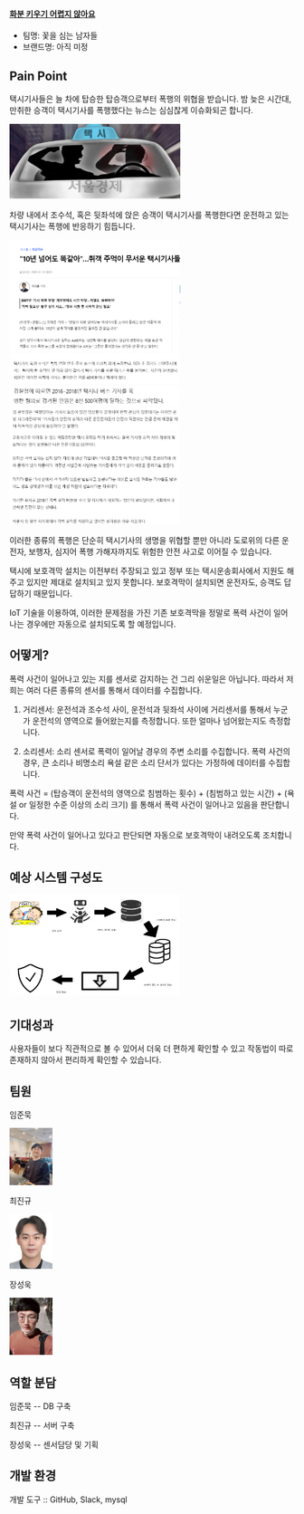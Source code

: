 #### **<u>화분 키우기 어렵지 않아요</u>**



- 팀명: 꽃을 심는 남자들
- 브랜드명: 아직 미정 



## Pain Point

택시기사들은 늘 차에 탑승한 탑승객으로부터 폭행의 위협을 받습니다.
밤 늦은 시간대, 만취한 승객이 택시기사를 폭행했다는 뉴스는 심심찮게 이슈화되곤 합니다.

<img src="https://github.com/baekkom180/CapstoneDesign-Project/blob/master/images/캡처6.PNG" width="60%" height="50%">

차량 내에서 조수석, 혹은 뒷좌석에 앉은 승객이 택시기사를 폭행한다면
운전하고 있는 택시기사는 폭행에 반응하기 힘듭니다.

<img src="https://github.com/baekkom180/CapstoneDesign-Project/blob/master/images/캡처1.PNG" width="60%" height="50%">
<img src="https://github.com/baekkom180/CapstoneDesign-Project/blob/master/images/캡처2.PNG" width="60%" height="50%">
<img src="https://github.com/baekkom180/CapstoneDesign-Project/blob/master/images/캡처3.PNG" width="60%" height="50%">
<img src="https://github.com/baekkom180/CapstoneDesign-Project/blob/master/images/캡처4.PNG" width="60%" height="50%">
<img src="https://github.com/baekkom180/CapstoneDesign-Project/blob/master/images/캡처5.PNG" width="60%" height="50%">

이러한 종류의 폭행은 단순히 택시기사의 생명을 위협할 뿐만 아니라
도로위의 다른 운전자, 보행자, 심지어 폭행 가해자까지도 위험한 안전 사고로 이어질 수 있습니다.

택시에 보호격막 설치는 이전부터 주장되고 있고
정부 또는 택시운송회사에서 지원도 해주고 있지만 
제대로 설치되고 있지 못합니다.
보호격막이 설치되면 운전자도, 승객도 답답하기 때문입니다.

IoT 기술을 이용하여, 이러한 문제점을 가진 기존 보호격막을
정말로 폭력 사건이 일어나는 경우에만 자동으로 
설치되도록 할 예정입니다.



## 어떻게?

폭력 사건이 일어나고 있는 지를 센서로 감지하는 건 그리 쉬운일은 아닙니다.
따라서 저희는 여러 다른 종류의 센서를 통해서 데이터를 수집합니다.

1. 거리센서: 운전석과 조수석 사이, 운전석과 뒷좌석 사이에 거리센서를 통해서 누군가
   운전석의 영역으로 들어왔는지를 측정합니다. 또한 얼마나 넘어왔는지도 측정합니다.
   
2. 소리센서: 소리 센서로 폭력이 일어날 경우의 주변 소리를 수집합니다. 
   폭력 사건의 경우, 큰 소리나 비명소리 욕설 같은 소리 단서가 있다는 가정하에 데이터를 수집합니다.

폭력 사건 = (탑승객이 운전석의 영역으로 침범하는 횟수) + (침범하고 있는 시간) + (욕설 or 일정한 수준 이상의 소리 크기)
를 통해서 폭력 사건이 일어나고 있음을 판단합니다.

만약 폭력 사건이 일어나고 있다고 판단되면 자동으로 보호격막이 내려오도록 조치합니다.



## 예상 시스템 구성도

<img src="https://github.com/baekkom180/CapstoneDesign-Project/blob/master/images/프로젝트 흐름도.PNG" width="60%" height="50%">

###### 




## 기대성과
사용자들이 보다 직관적으로 볼 수 있어서 더욱 더 편하게 확인할 수 있고 작동법이 따로 존재하지 않아서 편리하게 확인할 수 있습니다.

## 팀원
임준묵

<img src="https://github.com/baekkom180/CapstoneDesign-Project/blob/master/images/%EC%9E%84%EC%A4%80%EB%AC%B5.jpg" width="15%" height="15%">

최진규

<img src="https://github.com/baekkom180/CapstoneDesign-Project/blob/master/images/%EC%B5%9C%EC%A7%84%EA%B7%9C.jpg" width="15%" height="15%">

장성욱

<img src="https://github.com/baekkom180/CapstoneDesign-Project/blob/master/images/%EC%9E%A5%EC%84%B1%EC%9A%B1.jpg" width="15%" height="15%">

## 역할 분담
임준묵 -- DB 구축

최진규 -- 서버 구축

장성욱 -- 센서담당 및 기획

## 개발 환경
개발 도구 :: GitHub, Slack, mysql
